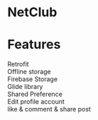 # NetClub
# Features
Retrofit <br>
Offline storage <br>
Firebase Storage <br>
Glide library <br>
Shared Preference <br>
Edit profile account <br>
like & comment & share post<br>
